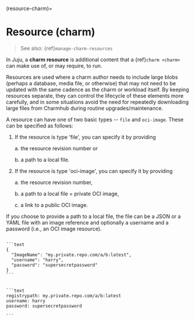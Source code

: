 (resource-charm)=
# Resource (charm)
>
> See also: {ref}`manage-charm-resources`

In Juju, a **charm resource** is additional content that a {ref}`charm <charm>` can make use of, or may require, to run. 

Resources are used where a charm author needs to include large blobs (perhaps a database, media file, or otherwise) that may not need to be updated with the same cadence as the charm or workload itself. By keeping resources separate, they can control the lifecycle of these elements more carefully, and in some situations avoid the need for repeatedly downloading large files from Charmhub during routine upgrades/maintenance.


A resource can have one of two basic types -- `file` and `oci-image`. These can be specified as follows:

1. If the resource is type 'file', you can specify it by providing
    
    a. the resource revision number or

    b.  a path to a local file.

2. If the resource is type 'oci-image', you can specify it by providing

    a. the resource revision number,

    b. a path to a local file = private OCI image,

    c. a link to a public OCI image.

If you choose to provide a path to a  local file, the file can be a JSON or a YAML file with an image reference and optionally a username and a password (i.e., an OCI image resource).


````{dropdown} Expand to view an example JSON file

```text
{
  "ImageName": "my.private.repo.com/a/b:latest",
  "username": "harry",
  "password": "supersecretpassword"
}
```

````


````{dropdown} Expand to view an example YAML file

```text
registrypath: my.private.repo.com/a/b:latest
username: harry
password: supersecretpassword

```
````
